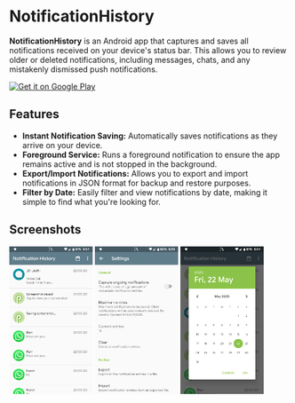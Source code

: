 # NotificationHistory

**NotificationHistory** is an Android app that captures and saves all notifications received on your device's status bar. This allows you to review older or deleted notifications, including messages, chats, and any mistakenly dismissed push notifications.

<a href="https://play.google.com/store/apps/details?id=in.omdev.notificationhistory"><img alt="Get it on Google Play" src="https://play.google.com/intl/en_us/badges/static/images/badges/en_badge_web_generic.png" width="150"></a>

## Features

- **Instant Notification Saving:** Automatically saves notifications as they arrive on your device.
- **Foreground Service:** Runs a foreground notification to ensure the app remains active and is not stopped in the background.
- **Export/Import Notifications:** Allows you to export and import notifications in JSON format for backup and restore purposes.
- **Filter by Date:** Easily filter and view notifications by date, making it simple to find what you're looking for.

## Screenshots
  
<img src="screenshot/screenshot-1.png" alt="Notification Histiory App Screenshot" width="150"/> <img src="screenshot/screenshot-2.png" alt="Notification Histiory App Screenshot" width="150"/> <img src="screenshot/screenshot-3.png" alt="Notification Histiory App Screenshot" width="150"/>
